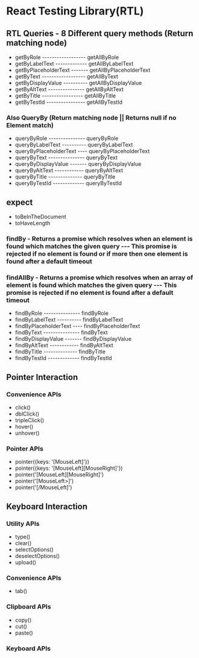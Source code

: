 # React Testing Library(RTL)

## RTL Queries - 8 Different query methods (Return matching node)

- getByRole ------------------ getAllByRole
- getByLabelText ------------- getAllByLabelText
- getByPlaceholderText ------- getAllByPlaceholderText
- getByText ------------------ getAllByText
- getByDisplayValue ---------- getAllByDisplayValue
- getByAltText --------------- getAllByAltText
- getByTitle ----------------- getAllByTitle
- getByTestId ---------------- getAllByTestId

### Also QueryBy (Return matching node || Returns null if no Element match)

- queryByRole --------------- queryByRole
- queryByLabelText ---------- queryByLabelText
- queryByPlaceholderText ---- queryByPlaceholderText
- queryByText --------------- queryByText
- queryByDisplayValue ------- queryByDisplayValue
- queryByAltText ------------ queryByAltText
- queryByTitle -------------- queryByTitle
- queryByTestId ------------- queryByTestId

## expect

- toBeInTheDocument
- toHaveLength

### findBy - Returns a promise which resolves when an element is found which matches the given query --- This promise is rejected if no element is found or if more then one element is found after a default timeout

### findAllBy - Returns a promise which resolves when an array of element is found which matches the given query --- This promise is rejected if no element is found after a default timeout

- findByRole --------------- findByRole
- findByLabelText ---------- findByLabelText
- findByPlaceholderText ---- findByPlaceholderText
- findByText --------------- findByText
- findByDisplayValue ------- findByDisplayValue
- findByAltText ------------ findByAltText
- findByTitle -------------- findByTitle
- findByTestId ------------- findByTestId

## Pointer Interaction

### Convenience APIs

- click()
- dblClick()
- tripleClick()
- hover()
- unhover()

### Pointer APIs

- pointer({keys: '[MouseLeft]'})
- pointer({keys: '[MouseLeft][MouseRight]'})
- pointer('[MouseLeft][MouseRight]')
- pointer('[MouseLeft>]')
- pointer('[/MouseLeft]')

## Keyboard Interaction

### Utility APIs

- type()
- clear()
- selectOptions()
- deselectOptions()
- upload()

### Convenience APIs

- tab()

### Clipboard APIs

- copy()
- cut()
- paste()

### Keyboard APIs
